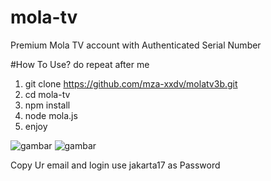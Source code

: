 # mola-tv
Premium Mola TV account with Authenticated Serial Number

#How To Use?
do repeat after me 

1. git clone https://github.com/mza-xxdv/molatv3b.git
2. cd mola-tv
3. npm install
4. node mola.js
5. enjoy

![gambar](https://user-images.githubusercontent.com/121425666/236783359-64ba5e03-1e06-4206-a509-eaa16df7200d.png)
![gambar](https://user-images.githubusercontent.com/121425666/236784023-0eee33f1-b809-42b4-ac16-8457780add44.png)


Copy Ur email and login 
use jakarta17 as Password
